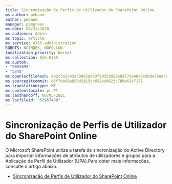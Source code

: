 ```yaml
---
title: Sincronização de Perfis de Utilizador do SharePoint Online
ms.author: pebaum
author: pebaum
manager: pamgreen
ms.date: 04/21/2020
ms.audience: Admin
ms.topic: article
ms.service: o365-administration
ROBOTS: NOINDEX, NOFOLLOW
localization_priority: Normal
ms.collection: Adm_O365
ms.custom:
- "9003095"
- "5848"
ms.openlocfilehash: eb2c3a2c43a59882dab3f8035dd20e69579a46a7c8bde7badc80310a1ab57f6e
ms.sourcegitcommit: b5f7da89a650d2915dc652449623c78be6247175
ms.translationtype: MT
ms.contentlocale: pt-PT
ms.lasthandoff: 08/05/2021
ms.locfileid: "53957480"
---
```

# <a name="sharepoint-online-user-profile-synchronization"></a>Sincronização de Perfis de Utilizador do SharePoint Online

O Microsoft SharePoint utiliza a tarefa de sincronização do Active Directory para importar informações de atributos de utilizadores e grupos para a Aplicação de Perfil de Utilizador (UPA).Para obter mais informações, consulte o artigo abaixo.

- [Sincronização de Perfis de Utilizador do SharePoint Online](https://docs.microsoft.com/sharepoint/user-profile-sync)
